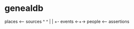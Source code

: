 # genealdb

  places <-- sources
    ^           ^
    |           |
    +- events <-+-> people <-- assertions
